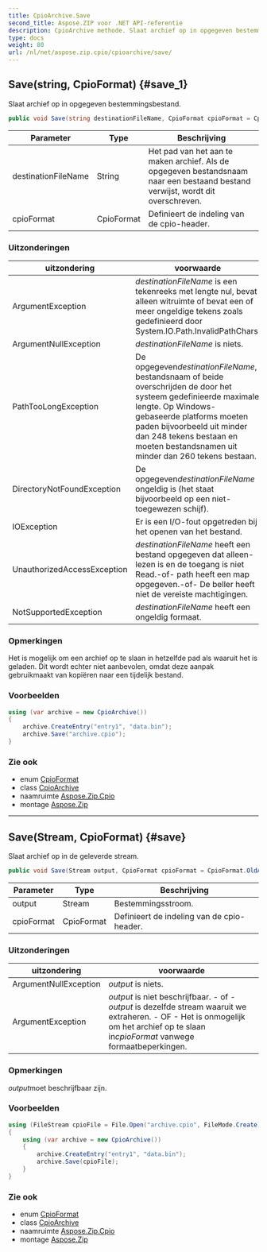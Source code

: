 ```yaml
---
title: CpioArchive.Save
second_title: Aspose.ZIP voor .NET API-referentie
description: CpioArchive methode. Slaat archief op in opgegeven bestemmingsbestand.
type: docs
weight: 80
url: /nl/net/aspose.zip.cpio/cpioarchive/save/
---
```

## Save(string, CpioFormat) {#save_1}

Slaat archief op in opgegeven bestemmingsbestand.

```csharp
public void Save(string destinationFileName, CpioFormat cpioFormat = CpioFormat.OldAscii)
```

| Parameter | Type | Beschrijving |
| --- | --- | --- |
| destinationFileName | String | Het pad van het aan te maken archief. Als de opgegeven bestandsnaam naar een bestaand bestand verwijst, wordt dit overschreven. |
| cpioFormat | CpioFormat | Definieert de indeling van de cpio-header. |

### Uitzonderingen

| uitzondering | voorwaarde |
| --- | --- |
| ArgumentException | *destinationFileName* is een tekenreeks met lengte nul, bevat alleen witruimte of bevat een of meer ongeldige tekens zoals gedefinieerd door System.IO.Path.InvalidPathChars. |
| ArgumentNullException | *destinationFileName* is niets. |
| PathTooLongException | De opgegeven*destinationFileName*, bestandsnaam of beide overschrijden de door het systeem gedefinieerde maximale lengte. Op Windows-gebaseerde platforms moeten paden bijvoorbeeld uit minder dan 248 tekens bestaan en moeten bestandsnamen uit minder dan 260 tekens bestaan. |
| DirectoryNotFoundException | De opgegeven*destinationFileName* ongeldig is (het staat bijvoorbeeld op een niet-toegewezen schijf). |
| IOException | Er is een I/O-fout opgetreden bij het openen van het bestand. |
| UnauthorizedAccessException | *destinationFileName* heeft een bestand opgegeven dat alleen-lezen is en de toegang is niet Read.-of- path heeft een map opgegeven.-of- De beller heeft niet de vereiste machtigingen. |
| NotSupportedException | *destinationFileName* heeft een ongeldig formaat. |

### Opmerkingen

Het is mogelijk om een archief op te slaan in hetzelfde pad als waaruit het is geladen. Dit wordt echter niet aanbevolen, omdat deze aanpak gebruikmaakt van kopiëren naar een tijdelijk bestand.

### Voorbeelden

```csharp
using (var archive = new CpioArchive())
{
    archive.CreateEntry("entry1", "data.bin");        
    archive.Save("archive.cpio");
}       
```

### Zie ook

* enum [CpioFormat](../../cpioformat/)
* class [CpioArchive](../)
* naamruimte [Aspose.Zip.Cpio](../../cpioarchive/)
* montage [Aspose.Zip](../../../)

---

## Save(Stream, CpioFormat) {#save}

Slaat archief op in de geleverde stream.

```csharp
public void Save(Stream output, CpioFormat cpioFormat = CpioFormat.OldAscii)
```

| Parameter | Type | Beschrijving |
| --- | --- | --- |
| output | Stream | Bestemmingsstroom. |
| cpioFormat | CpioFormat | Definieert de indeling van de cpio-header. |

### Uitzonderingen

| uitzondering | voorwaarde |
| --- | --- |
| ArgumentNullException | *output* is niets. |
| ArgumentException | *output* is niet beschrijfbaar. - of -*output* is dezelfde stream waaruit we extraheren. - OF - Het is onmogelijk om het archief op te slaan in*cpioFormat* vanwege formaatbeperkingen. |

### Opmerkingen

*output*moet beschrijfbaar zijn.

### Voorbeelden

```csharp
using (FileStream cpioFile = File.Open("archive.cpio", FileMode.Create))
{
    using (var archive = new CpioArchive())
    {
        archive.CreateEntry("entry1", "data.bin");        
        archive.Save(cpioFile);
    }
}       
```

### Zie ook

* enum [CpioFormat](../../cpioformat/)
* class [CpioArchive](../)
* naamruimte [Aspose.Zip.Cpio](../../cpioarchive/)
* montage [Aspose.Zip](../../../)


